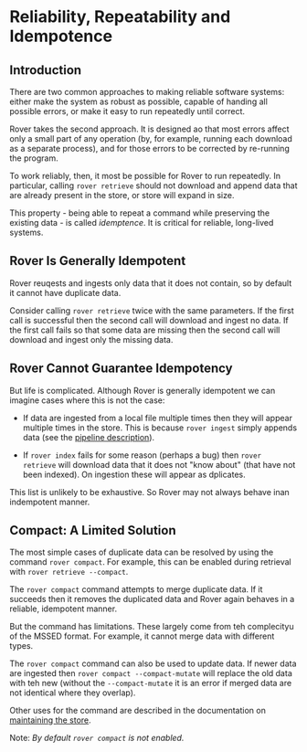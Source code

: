 
# Reliability, Repeatability and Idempotence

## Introduction

There are two common approaches to making reliable software systems:
either make the system as robust as possible, capable of handing all
possible errors, or make it easy to run repeatedly until correct.

Rover takes the second approach.  It is designed ao that most errors
affect only a small part of any operation (by, for example, running
each download as a separate process), and for those errors to be
corrected by re-running the program.

To work reliably, then, it most be possible for Rover to run
repeatedly.  In particular, calling `rover retrieve` should not
download and append data that are already present in the store, or
store will expand in size.

This property - being able to repeat a command while preserving the
existing data - is called *idemptence*.  It is critical for reliable,
long-lived systems.

## Rover Is Generally Idempotent

Rover reuqests and ingests only data that it does not contain, so by
default it cannot have duplicate data.

Consider calling `rover retrieve` twice with the same parameters.  If
the first call is successful then the second call will download and
ingest no data.  If the first call fails so that some data are missing
then the second call will download and ingest only the missing data.

## Rover Cannot Guarantee Idempotency

But life is complicated.  Although Rover is generally idempotent we
can imagine cases where this is not the case:

  * If data are ingested from a local file multiple times then they
    will appear multiple times in the store.  This is because `rover
    ingest` simply appends data (see the [pipeline
    description](./pipeline.md)).

  * If `rover index` fails for some reason (perhaps a bug) then `rover
    retrieve` will download data that it does not "know about" (that
    have not been indexed).  On ingestion these will appear as
    dplicates.

This list is unlikely to be exhaustive.  So Rover may not always
behave inan indempotent manner.

## Compact: A Limited Solution

The most simple cases of duplicate data can be resolved by using the
command `rover compact`.  For example, this can be enabled during
retrieval with `rover retrieve --compact`.

The `rover compact` command attempts to merge duplicate data.  If it
succeeds then it removes the duplicated data and Rover again behaves
in a reliable, idempotent manner.

But the command has limitations.  These largely come from teh
complecityu of the MSSED format.  For example, it cannot merge data
with different types.

The `rover compact` command can also be used to update data.  If newer
data are ingested then `rover compact --compact-mutate` will replace
the old data with teh new (without the `--compact-mutate` it is an
error if merged data are not identical where they overlap).

Other uses for the command are described in the documentation on
[maintaining the store](./maintenance.md).

Note: *By default `rover compact` is not enabled.*


